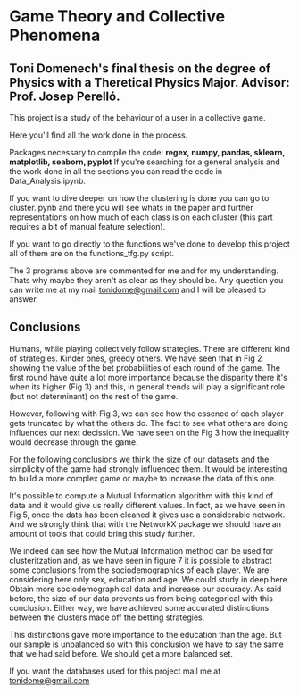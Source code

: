 # Game Theory and Collective Phenomena
## Toni Domenech's final thesis on the degree of Physics with a Theretical Physics Major. Advisor: Prof. Josep Perelló.


This project is a study of the behaviour of a user in a collective game.

Here you'll find all the work done in the process.

Packages necessary to compile the code: **regex, numpy, pandas, sklearn, matplotlib, seaborn, pyplot**
If you're searching for a general analysis and the work done in all the sections you can read the code in Data_Analysis.ipynb.

If you want to dive deeper on how the clustering is done you can go to cluster.ipynb and there you will see whats in the paper and further representations on how much of each class is on each cluster (this part requires a bit of manual feature selection).

If you want to go directly to the functions we've done to develop this project all of them are on the functions_tfg.py script.

The 3 programs above are commented for me and for my understanding. Thats why maybe they aren't as clear as they should be. Any question you can write me at my mail tonidome@gmail.com and I will be pleased to answer. 

## Conclusions
Humans, while playing collectively follow strategies. There are different kind of strategies. Kinder ones, greedy others. We have seen that in Fig 2 showing the value of the bet probabilities of each round of the game. The first round have quite a lot more importance because the disparity there it's when its higher (Fig 3) and this, in general trends will play a significant role (but not determinant) on the rest of the game.


However, following with Fig 3, we can see how the essence of each player gets truncated by what the others do. The fact to see what others are doing influences our next decission. We have seen on the Fig 3 how the inequality would decrease through the game.

For the following conclusions we think the size of our datasets and the simplicity of the game had strongly influenced them. It would be interesting to build a more complex game or maybe to increase the data of this one. 

It's possible to compute a Mutual Information algorithm with this kind of data and it would give us really different values. In fact, as we have seen in Fig 5, once the data has been cleaned it gives use a considerable network. And we strongly think that with the NetworkX package we should have an amount of tools that could bring this study further.

 We indeed can see how the Mutual Information method can be used for clusteritzation and, as we have seen in figure 7 it is possible to abstract some conclusions from the sociodemographics of each player. We are considering here only sex, education and age. We could study in deep here. Obtain more sociodemographical data and increase our accuracy. As said before, the size of our data prevents us from being categorical with this conclusion. Either way, we have achieved some accurated distinctions between the clusters made off the betting strategies.
 
 This distinctions gave more importance to the education than the age. But our sample is unbalanced so with this conclusion we have to say the same that we had said before. We should get a more balanced set.

If you want the databases used for this project mail me at tonidome@gmail.com
